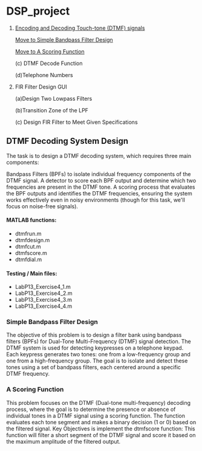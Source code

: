# DSP_project

1. [Encoding and Decoding Touch-tone (DTMF) signals](#DTMF-Decoding-System-Design)
   
   [Move to Simple Bandpass Filter Design](#Simple-Bandpass-Filter-Design)

   [Move to A Scoring Function](#A-Scoring-Function)

   (c) DTMF Decode Function

   (d)Telephone Numbers

3. FIR Filter Design GUI

   (a)Design Two Lowpass Filters

   (b)Transition Zone of the LPF

   (c) Design FIR Filter to Meet Given Specifications

## DTMF Decoding System Design
The task is to design a DTMF decoding system, which requires three main components:

Bandpass Filters (BPFs) to isolate individual frequency components of the DTMF signal.
A detector to score each BPF output and determine which two frequencies are present in the DTMF tone.
A scoring process that evaluates the BPF outputs and identifies the DTMF frequencies, ensuring the system works effectively even in noisy environments (though for this task, we'll focus on noise-free signals).

#### MATLAB functions:
* dtmfrun.m
* dtmfdesign.m
* dtmfcut.m
* dtmfscore.m
* dtmfdial.m

#### Testing / Main files:
* LabP13_Exercise4_1.m
* LabP13_Exercise4_2.m
* LabP13_Exercise4_3.m
* LabP13_Exercise4_4.m

### Simple Bandpass Filter Design
The objective of this problem is to design a filter bank using bandpass filters (BPFs) for Dual-Tone Multi-Frequency (DTMF) signal detection. The DTMF system is used for detecting keypresses on a telephone keypad. Each keypress generates two tones: one from a low-frequency group and one from a high-frequency group. The goal is to isolate and detect these tones using a set of bandpass filters, each centered around a specific DTMF frequency.

### A Scoring Function
This problem focuses on the DTMF (Dual-tone multi-frequency) decoding process, where the goal is to determine the presence or absence of individual tones in a DTMF signal using a scoring function. The function evaluates each tone segment and makes a binary decision (1 or 0) based on the filtered signal. 
Key Objectives is implement the dtmfscore function: This function will filter a short segment of the DTMF signal and score it based on the maximum amplitude of the filtered output.
